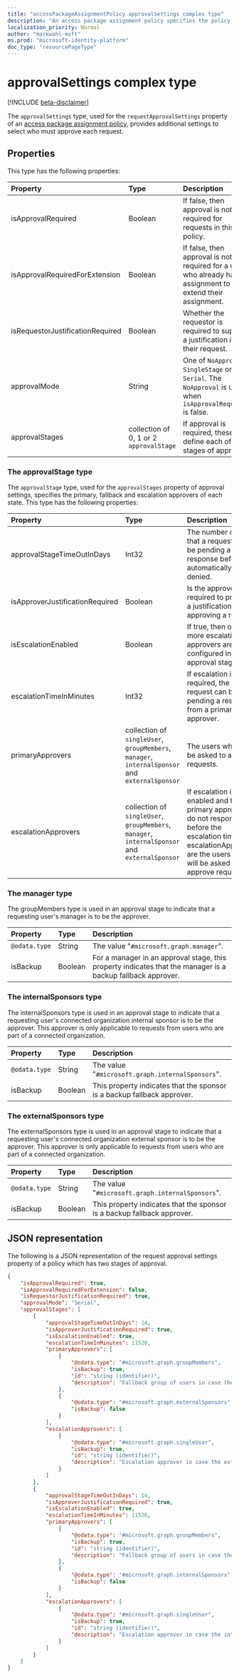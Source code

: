 ```yaml
---
title: "accessPackageAssignmentPolicy approvalSettings complex type"
description: "An access package assignment policy specifies the policy by which subjects may request or be assigned an access package via an access package assignment."
localization_priority: Normal
author: "markwahl-msft"
ms.prod: "microsoft-identity-platform"
doc_type: "resourcePageType"
---
```


# approvalSettings complex type

[!INCLUDE [beta-disclaimer](../../includes/beta-disclaimer.md)]

The `approvalSettings` type, used for the `requestApprovalSettings` property of an [access package assignment policy](accesspackageassignmentpolicy.md), provides additional settings to select who must approve each request. 

## Properties

This type has the following properties:

| Property                     | Type                      | Description |
| :--------------------------- | :------------------------ | :---------- |
| isApprovalRequired | Boolean | If false, then approval is not required for requests in this policy. |
| isApprovalRequiredForExtension | Boolean| If false, then approval is not required for a user who already has an assignment to extend their assignment. |
| isRequestorJustificationRequired | Boolean | Whether the requestor is required to supply a justification in their request. |
| approvalMode| String | One of `NoApproval`, `SingleStage` or `Serial`. The `NoApproval` is used when `isApprovalRequired` is false. |
| approvalStages | collection of 0, 1 or 2 `approvalStage`| If approval is required, these define each of the stages of approval. |

### The approvalStage type

The `approvalStage` type, used for the `approvalStages` property of approval settings, specifies the primary, fallback and escalation approvers of each state. This type has the following properties:

| Property                     | Type                      | Description |
| :--------------------------- | :------------------------ | :---------- |
| approvalStageTimeOutInDays |Int32 | The number of days that a request can be pending a response before it is automatically denied. |
| isApproverJustificationRequired |Boolean | Is the approver required to provide a justification for approving a request. |
| isEscalationEnabled |Boolean | If true, then one or more escalation approvers are configured in this approval stage. |
| escalationTimeInMinutes |Int32 | If escalation is required, the time a request can be pending a response from a primary approver. |
| primaryApprovers |collection of `singleUser`, `groupMembers`, `manager`, `internalSponsor` and `externalSponsor` | The users who will be asked to approve requests. |
| escalationApprovers |collection of `singleUser`, `groupMembers`, `manager`, `internalSponsor` and `externalSponsor` | If escalation is enabled and the primary approvers do not respond before the escalation time, the escalationApprovers are the users who will be asked to approve requests. |

### The manager type

The groupMembers type is used in an approval stage to indicate that a requesting user's manager is to be the approver.

| Property                     | Type                      | Description |
| :--------------------------- | :------------------------ | :---------- |
| `@odata.type` | String | The value "`#microsoft.graph.manager`". |
| isBackup | Boolean | For a manager in an approval stage, this property indicates that the manager is a backup fallback approver. |

### The internalSponsors type

The internalSponsors type is used in an approval stage to indicate that a requesting user's connected organization internal sponsor is to be the approver.  This approver is only applicable to requests from users who are part of a connected organization.

| Property                     | Type                      | Description |
| :--------------------------- | :------------------------ | :---------- |
| `@odata.type` | String | The value "`#microsoft.graph.internalSponsors`". |
| isBackup | Boolean | This property indicates that the sponsor is a backup fallback approver. |

### The externalSponsors type

The externalSponsors type is used in an approval stage to indicate that a requesting user's connected organization external sponsor is to be the approver. This approver is only applicable to requests from users who are part of a connected organization.

| Property                     | Type                      | Description |
| :--------------------------- | :------------------------ | :---------- |
| `@odata.type` | String | The value "`#microsoft.graph.internalSponsors`". |
| isBackup | Boolean | This property indicates that the sponsor is a backup fallback approver. |

## JSON representation

The following is a JSON representation of the request approval settings property of a policy which has two stages of approval.

<!-- {
  "blockType": "resource",
  "optionalProperties": [

  ],
  "@odata.type": "microsoft.graph.approvalSettings",
  "baseType": ""
}-->

```json
{
    "isApprovalRequired": true,
    "isApprovalRequiredForExtension": false,
    "isRequestorJustificationRequired": true,
    "approvalMode": "Serial",
    "approvalStages": [
        {
            "approvalStageTimeOutInDays": 14,
            "isApproverJustificationRequired": true,
            "isEscalationEnabled": true,
            "escalationTimeInMinutes": 11520,
            "primaryApprovers": [
                {
                    "@odata.type": "#microsoft.graph.groupMembers",
                    "isBackup": true,
                    "id": "string (identifier)",
                    "description": "Fallback group of users in case the connected org of a requestor does not have an external sponsor"
                },
                {
                    "@odata.type": "#microsoft.graph.externalSponsors",
                    "isBackup": false
                }
            ],
            "escalationApprovers": [
                {
                    "@odata.type": "#microsoft.graph.singleUser",
                    "isBackup": true,
                    "id": "string (identifier)",
                    "description": "Escalation approver in case the external sponsor does not respond"
                }
            ]
        },
        {
            "approvalStageTimeOutInDays": 14,
            "isApproverJustificationRequired": true,
            "isEscalationEnabled": true,
            "escalationTimeInMinutes": 11520,
            "primaryApprovers": [
                {
                    "@odata.type": "#microsoft.graph.groupMembers",
                    "isBackup": true,
                    "id": "string (identifier)",
                    "description": "Fallback group of users in case the connected org of a requestor does not have an internal sponsor"
                },
                {
                    "@odata.type": "#microsoft.graph.internalSponsors",
                    "isBackup": false
                }
            ],
            "escalationApprovers": [
                {
                    "@odata.type": "#microsoft.graph.singleUser",
                    "isBackup": true,
                    "id": "string (identifier)",
                    "description": "Escalation approver in case the internal sponsor does not respond"
                }
            ]
        }
    ]
}
```

<!-- uuid: 16cd6b66-4b1a-43a1-adaf-3a886856ed98
2019-02-04 14:57:30 UTC -->
<!-- {
  "type": "#page.annotation",
  "description": "approvalSettings complex type",
  "keywords": "",
  "section": "documentation",
  "tocPath": ""
}-->